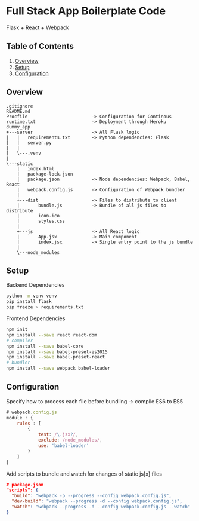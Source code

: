 # Full Stack App Boilerplate Code
Flask + React + Webpack

## Table of Contents
1. [Overview](#overview)
2. [Setup](#setup)
3. [Configuration](#configuration)

## Overview
```
.gitignore
README.md
Procfile                        -> Configuration for Continous
runtime.txt                     -> Deployment through Heroku
dummy_app
+---server                      -> All Flask logic
|   |   requirements.txt        -> Python dependencies: Flask
|   |   server.py
|   |   
|   \---.venv
|               
\---static                      
    |   index.html
    |   package-lock.json
    |   package.json            -> Node dependencies: Webpack, Babel, React
    |   webpack.config.js       -> Configuration of Webpack bundler 
    |   
    +---dist                    -> Files to distribute to client
    |       bundle.js           -> Bundle of all js files to distribute
    |       icon.ico
    |       styles.css
    |       
    +---js                      -> All React logic
    |       App.jsx             -> Main component
    |       index.jsx           -> Single entry point to the js bundle
    |       
    \---node_modules
```

## Setup

Backend Dependencies
```bash
python -m venv venv
pip install flask
pip freeze > requirements.txt
```

Frontend Dependencies
```bash
npm init
npm install --save react react-dom
# compiler
npm install --save babel-core
npm install --save babel-preset-es2015
npm install --save babel-preset-react
# bundler 
npm install --save webpack babel-loader

```

## Configuration

Specify how to process each file before bundling -> compile ES6 to ES5
```javascript
# webpack.config.js
module : {
    rules : [
        {
            test: /\.jsx?/,
            exclude: /node_modules/,
            use: 'babel-loader'
        }
    ]
}
```

Add scripts to bundle and watch for changes of static js[x] files
```json
# package.json
"scripts": {
  "build": "webpack -p --progress --config webpack.config.js",
  "dev-build": "webpack --progress -d --config webpack.config.js",
  "watch": "webpack --progress -d --config webpack.config.js --watch"
}
```
